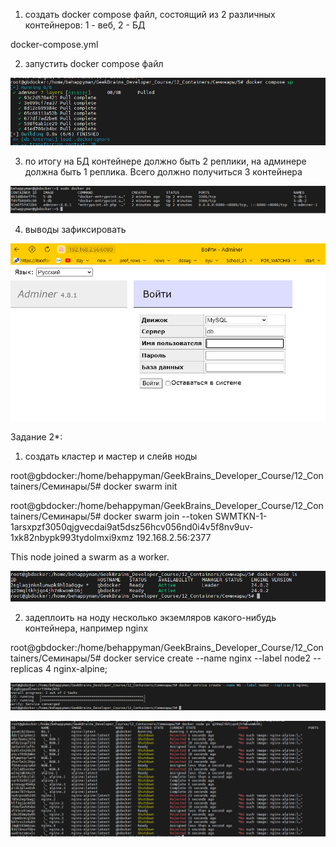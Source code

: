 1) создать docker compose файл, состоящий из 2 различных контейнеров: 1 - веб, 2 - БД

docker-compose.yml

2) запустить docker compose файл

<center>

![](./img/1.PNG)

</center>

3) по итогу на БД контейнере должно быть 2 реплики, на админере должна быть 1 реплика. Всего должно получиться 3 контейнера

<center>

![](./img/2.PNG)

</center>

4) выводы зафиксировать

<center>

![](./img/3.PNG)

</center>

Задание 2*:

1) создать кластер и мастер и слейв ноды

root@gbdocker:/home/behappyman/GeekBrains_Developer_Course/12_Containers/Семинары/5# docker swarm init


root@gbdocker:/home/behappyman/GeekBrains_Developer_Course/12_Containers/Семинары/5#  docker swarm join --token SWMTKN-1-1arsxpzf3050qjgvecdai9at5dsz56hcv056nd0i4v5f8nv9uv-1xk82nbypk993tydolmxi9xmz 192.168.2.56:2377


This node joined a swarm as a worker.

<center>

![](./img/4.PNG)

</center>


2) задеплоить на ноду несколько экземляров какого-нибудь 
контейнера, например nginx

root@gbdocker:/home/behappyman/GeekBrains_Developer_Course/12_Containers/Семинары/5# docker service create --name nginx --label node2 --replicas 4 nginx-alpine;

<center>

![](./img/5.PNG)

</center>

<center>

![](./img/6.PNG)

</center>
